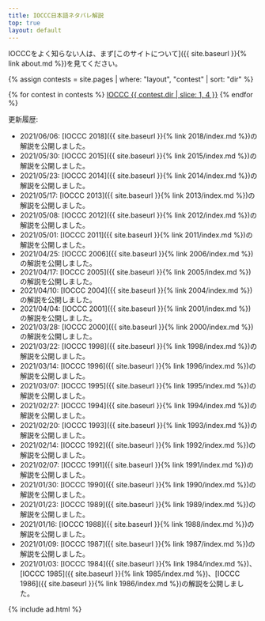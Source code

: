 ```yaml
---
title: IOCCC日本語ネタバレ解説
top: true
layout: default
---
```


IOCCCをよく知らない人は、まず[このサイトについて]({{ site.baseurl }}{% link about.md %})を見てください。

{% assign contests = site.pages | where: "layout", "contest" | sort: "dir" %}
<div class="contests list-group">
{% for contest in contests %}
  <a href="{{ contest.url | relative_url }}" class="list-group-item list-group-item-action flex-column align-items-center text-center">IOCCC {{ contest.dir | slice: 1, 4 }}</a>
{% endfor %}
</div>

更新履歴:

* 2021/06/06: [IOCCC 2018]({{ site.baseurl }}{% link 2018/index.md %})の解説を公開しました。
* 2021/05/30: [IOCCC 2015]({{ site.baseurl }}{% link 2015/index.md %})の解説を公開しました。
* 2021/05/23: [IOCCC 2014]({{ site.baseurl }}{% link 2014/index.md %})の解説を公開しました。
* 2021/05/17: [IOCCC 2013]({{ site.baseurl }}{% link 2013/index.md %})の解説を公開しました。
* 2021/05/08: [IOCCC 2012]({{ site.baseurl }}{% link 2012/index.md %})の解説を公開しました。
* 2021/05/01: [IOCCC 2011]({{ site.baseurl }}{% link 2011/index.md %})の解説を公開しました。
* 2021/04/25: [IOCCC 2006]({{ site.baseurl }}{% link 2006/index.md %})の解説を公開しました。
* 2021/04/17: [IOCCC 2005]({{ site.baseurl }}{% link 2005/index.md %})の解説を公開しました。
* 2021/04/10: [IOCCC 2004]({{ site.baseurl }}{% link 2004/index.md %})の解説を公開しました。
* 2021/04/04: [IOCCC 2001]({{ site.baseurl }}{% link 2001/index.md %})の解説を公開しました。
* 2021/03/28: [IOCCC 2000]({{ site.baseurl }}{% link 2000/index.md %})の解説を公開しました。
* 2021/03/22: [IOCCC 1998]({{ site.baseurl }}{% link 1998/index.md %})の解説を公開しました。
* 2021/03/14: [IOCCC 1996]({{ site.baseurl }}{% link 1996/index.md %})の解説を公開しました。
* 2021/03/07: [IOCCC 1995]({{ site.baseurl }}{% link 1995/index.md %})の解説を公開しました。
* 2021/02/27: [IOCCC 1994]({{ site.baseurl }}{% link 1994/index.md %})の解説を公開しました。
* 2021/02/20: [IOCCC 1993]({{ site.baseurl }}{% link 1993/index.md %})の解説を公開しました。
* 2021/02/14: [IOCCC 1992]({{ site.baseurl }}{% link 1992/index.md %})の解説を公開しました。
* 2021/02/07: [IOCCC 1991]({{ site.baseurl }}{% link 1991/index.md %})の解説を公開しました。
* 2021/01/30: [IOCCC 1990]({{ site.baseurl }}{% link 1990/index.md %})の解説を公開しました。
* 2021/01/23: [IOCCC 1989]({{ site.baseurl }}{% link 1989/index.md %})の解説を公開しました。
* 2021/01/16: [IOCCC 1988]({{ site.baseurl }}{% link 1988/index.md %})の解説を公開しました。
* 2021/01/09: [IOCCC 1987]({{ site.baseurl }}{% link 1987/index.md %})の解説を公開しました。
* 2021/01/03: [IOCCC 1984]({{ site.baseurl }}{% link 1984/index.md %})、[IOCCC 1985]({{ site.baseurl }}{% link 1985/index.md %})、[IOCCC 1986]({{ site.baseurl }}{% link 1986/index.md %})の解説を公開しました。

{% include ad.html %}
